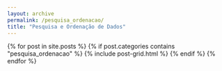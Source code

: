 ```yaml
---
layout: archive
permalink: /pesquisa_ordenacao/
title: "Pesquisa e Ordenação de Dados"
---
```


<div class="tiles">
{% for post in site.posts %}
  {% if post.categories contains "pesquisa_ordenacao" %}
		{% include post-grid.html %}
	{% endif %}
{% endfor %}
</div><!-- /.tiles -->
